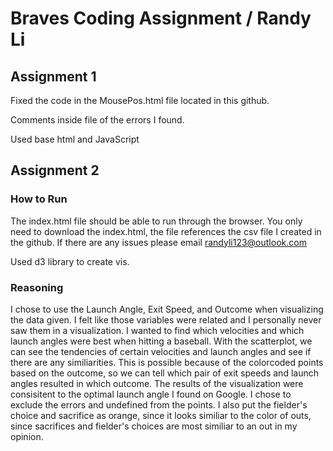 # Braves Coding Assignment / Randy Li

## Assignment 1
Fixed the code in the MousePos.html file located in this github. 

Comments inside file of the errors I found.

Used base html and JavaScript

## Assignment 2
### How to Run
The index.html file should be able to run through the browser. You only need to download the index.html, the file references the csv file I created in the github. If there are any issues please email randyli123@outlook.com

Used d3 library to create vis.

### Reasoning
I chose to use the Launch Angle, Exit Speed, and Outcome when visualizing the data given. I felt like those variables were related and I personally never saw them in a visualization. I wanted to find which velocities and which launch angles were best when hitting a baseball. With the scatterplot, we can see the tendencies of certain velocities and launch angles and see if there are any similiarities. This is possible because of the colorcoded points based on the outcome, so we can tell which pair of exit speeds and launch angles resulted in which outcome. The results of the visualization were consisitent to the optimal launch angle I found on Google. I chose to exclude the errors and undefined from the points. I also put the fielder's choice and sacrifice as orange, since it looks similiar to the color of outs, since sacrifices and fielder's choices are most similiar to an out in my opinion. 
